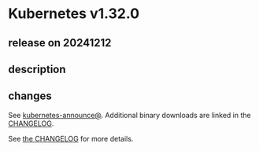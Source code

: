 # Kubernetes v1.32.0

## release on 20241212

## description

## changes

See <a href="https://groups.google.com/forum/#!forum/kubernetes-announce" rel="nofollow">kubernetes-announce@</a>. Additional binary downloads are linked in the <a href="https://github.com/kubernetes/kubernetes/blob/master/CHANGELOG/CHANGELOG-1.32.md">CHANGELOG</a>.

See <a href="https://github.com/kubernetes/kubernetes/blob/master/CHANGELOG/CHANGELOG-1.32.md">the CHANGELOG</a> for more details.

